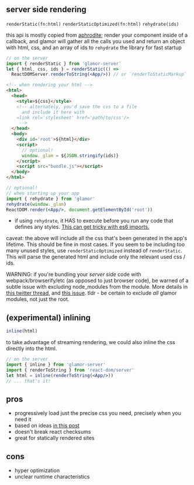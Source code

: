 
server side rendering
---

`renderStatic(fn:html)`
`renderStaticOptimized(fn:html)`
`rehydrate(ids)`

this api is mostly copied from [aphrodite](https://github.com/Khan/aphrodite);
render your component inside of a callback, and glamor will gather all
the calls you used and return an object with html, css, and an array of ids
to `rehydrate` the library for fast startup

```jsx
// on the server
import { renderStatic } from 'glamor-server'
let { html, css, ids } = renderStatic(() =>
  ReactDOMServer.renderToString(<App/>)) // or `renderToStaticMarkup`
```
```html
<!-- when rendering your html -->
<html>
  <head>
    <style>${css}</style>
    <!-- alternately, you'd save the css to a file
      and include it here with
    <link rel='stylesheet' href='path/to/css'/>
     -->
  </head>
  <body>
    <div id='root'>${html}</div>
    <script>
      // optional!
      window._glam = ${JSON.stringify(ids)}
    </script>
    <script src="bundle.js"></script>
  </body>
</html>
```
```jsx
// optional!
// when starting up your app
import { rehydrate } from 'glamor'
rehydrate(window._glam)
ReactDOM.render(<App/>, document.getElementById('root'))
```

- if using `rehydrate`, it HAS to execute before you run any code that defines any styles. [This can get tricky with es6 imports.](https://github.com/threepointone/glamor/issues/37#issuecomment-257831193)

caveat: the above will include all the css that's been generated in the app's lifetime.
This should be fine in most cases. If you seem to be including too many unused styles,
use `renderStaticOptimized` instead of `renderStatic`. This will parse the generated
html and include only the relevant used css / ids.

WARNING: if you're bundling your *server side* code with webpack/browserify/etc (as opposed to just browser code), be warned of a subtle issue with excluding node_modules from the module. More details in [this twitter thread](https://twitter.com/andrewingram/status/771370174587043840), and [this issue](https://github.com/threepointone/glamor/issues/37). tldr - be certain to exclude *all* glamor modules, not just the root.


(experimental) inlining
---

```jsx
inline(html)
```

to take advantage of streaming rendering, we could also inline the css directly into the html. 
```jsx
// on the server
import { inline } from 'glamor-server'
import { renderToString } from 'react-dom/server'
let html = inline(renderToString(<App/>)) 
// ... that's it!
```

pros 
--- 

- progressively load just the precise css you need, precisely when you need it
- based on ideas [in this post](https://jakearchibald.com/2016/link-in-body/)
- doesn't break react checksums
- great for statically rendered sites 

cons
---

- hyper optimization 
- unclear runtime characteristics
